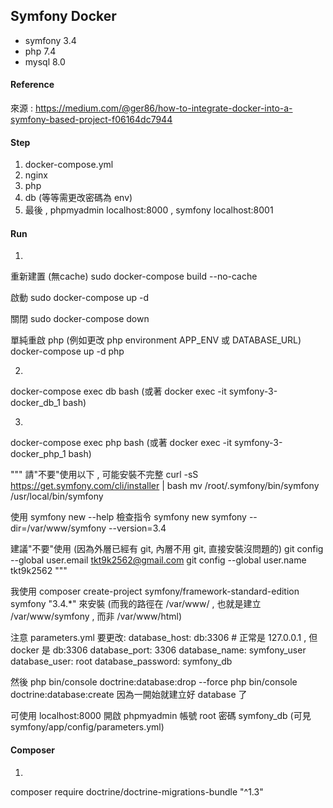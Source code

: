 ## Symfony Docker
- symfony 3.4
- php 7.4
- mysql 8.0

#### Reference
來源 : https://medium.com/@ger86/how-to-integrate-docker-into-a-symfony-based-project-f06164dc7944

#### Step 
1. docker-compose.yml
2. nginx
3. php
4. db (等等需更改密碼為 env)
5. 最後 , phpmyadmin localhost:8000 , symfony localhost:8001

#### Run
1. 
重新建置 (無cache)
sudo docker-compose build --no-cache

啟動
sudo docker-compose up -d 

關閉
sudo docker-compose down

單純重啟 php (例如更改 php environment APP_ENV 或 DATABASE_URL)
docker-compose up -d php

2. 
docker-compose exec db bash 
(或著 docker exec -it symfony-3-docker_db_1 bash)

3. 
docker-compose exec php bash
(或著 docker exec -it symfony-3-docker_php_1 bash)

"""
請"不要"使用以下 , 可能安裝不完整
curl -sS https://get.symfony.com/cli/installer | bash
mv /root/.symfony/bin/symfony /usr/local/bin/symfony

使用 symfony new --help 檢查指令
symfony new symfony --dir=/var/www/symfony --version=3.4

建議"不要"使用 (因為外層已經有 git, 內層不用 git, 直接安裝沒問題的)
git config --global user.email tkt9k2562@gmail.com
git config --global user.name tkt9k2562
"""

我使用 composer create-project symfony/framework-standard-edition symfony "3.4.*" 來安裝 
(而我的路徑在 /var/www/ , 也就是建立 /var/www/symfony , 而非 /var/www/html)

注意 parameters.yml 要更改: 
    database_host: db:3306 # 正常是 127.0.0.1 , 但 docker 是 db:3306
    database_port: 3306
    database_name: symfony_user
    database_user: root
    database_password: symfony_db
    
然後 
php bin/console doctrine:database:drop --force
php bin/console doctrine:database:create
因為一開始就建立好 database 了

可使用 localhost:8000 開啟 phpmyadmin
帳號 root 
密碼 symfony_db
(可見 symfony/app/config/parameters.yml)

#### Composer
1. 
composer require doctrine/doctrine-migrations-bundle "^1.3"

